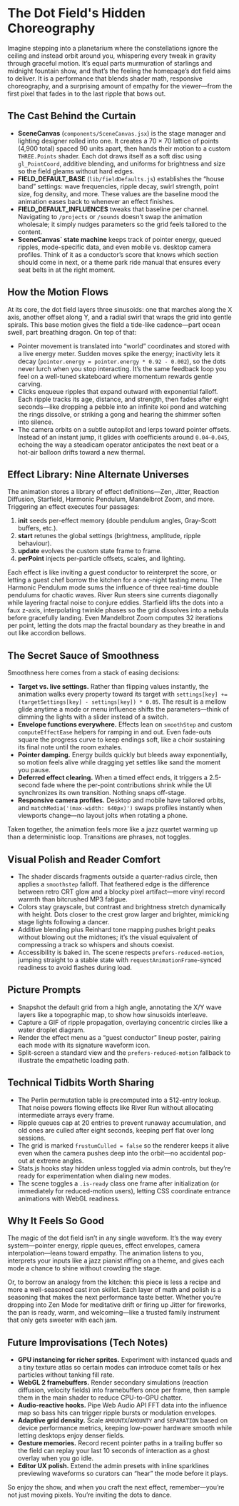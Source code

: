 # The Dot Field's Hidden Choreography

Imagine stepping into a planetarium where the constellations ignore the ceiling and instead orbit around you, whispering every tweak in gravity through graceful motion. It’s equal parts murmuration of starlings and midnight fountain show, and that’s the feeling the homepage’s dot field aims to deliver. It is a performance that blends shader math, responsive choreography, and a surprising amount of empathy for the viewer—from the first pixel that fades in to the last ripple that bows out.

## The Cast Behind the Curtain

- **SceneCanvas** (`components/SceneCanvas.jsx`) is the stage manager and lighting designer rolled into one. It creates a 70 × 70 lattice of points (4,900 total) spaced 90 units apart, then hands their motion to a custom `THREE.Points` shader. Each dot draws itself as a soft disc using `gl_PointCoord`, additive blending, and uniforms for brightness and size so the field gleams without hard edges.
- **FIELD_DEFAULT_BASE** (`lib/fieldDefaults.js`) establishes the “house band” settings: wave frequencies, ripple decay, swirl strength, point size, fog density, and more. These values are the baseline mood the animation eases back to whenever an effect finishes.
- **FIELD_DEFAULT_INFLUENCES** tweaks that baseline per channel. Navigating to `/projects` or `/sounds` doesn’t swap the animation wholesale; it simply nudges parameters so the grid feels tailored to the content.
- **SceneCanvas` state machine** keeps track of pointer energy, queued ripples, mode-specific data, and even mobile vs. desktop camera profiles. Think of it as a conductor’s score that knows which section should come in next, or a theme park ride manual that ensures every seat belts in at the right moment.

## How the Motion Flows

At its core, the dot field layers three sinusoids: one that marches along the X axis, another offset along Y, and a radial swirl that wraps the grid into gentle spirals. This base motion gives the field a tide-like cadence—part ocean swell, part breathing dragon. On top of that:

- Pointer movement is translated into “world” coordinates and stored with a live energy meter. Sudden moves spike the energy; inactivity lets it decay (`pointer.energy = pointer.energy * 0.92 - 0.002`), so the dots never lurch when you stop interacting. It’s the same feedback loop you feel on a well-tuned skateboard where momentum rewards gentle carving.
- Clicks enqueue ripples that expand outward with exponential falloff. Each ripple tracks its age, distance, and strength, then fades after eight seconds—like dropping a pebble into an infinite koi pond and watching the rings dissolve, or striking a gong and hearing the shimmer soften into silence.
- The camera orbits on a subtle autopilot and lerps toward pointer offsets. Instead of an instant jump, it glides with coefficients around `0.04–0.045`, echoing the way a steadicam operator anticipates the next beat or a hot-air balloon drifts toward a new thermal.

## Effect Library: Nine Alternate Universes

The animation stores a library of effect definitions—Zen, Jitter, Reaction Diffusion, Starfield, Harmonic Pendulum, Mandelbrot Zoom, and more. Triggering an effect executes four passages:

1. **init** seeds per-effect memory (double pendulum angles, Gray-Scott buffers, etc.).
2. **start** retunes the global settings (brightness, amplitude, ripple behaviour).
3. **update** evolves the custom state frame to frame.
4. **perPoint** injects per-particle offsets, scales, and lighting.

Each effect is like inviting a guest conductor to reinterpret the score, or letting a guest chef borrow the kitchen for a one-night tasting menu. The Harmonic Pendulum mode sums the influence of three real-time double pendulums for chaotic waves. River Run steers sine currents diagonally while layering fractal noise to conjure eddies. Starfield lifts the dots into a faux z-axis, interpolating twinkle phases so the grid dissolves into a nebula before gracefully landing. Even Mandelbrot Zoom computes 32 iterations per point, letting the dots map the fractal boundary as they breathe in and out like accordion bellows.

## The Secret Sauce of Smoothness

Smoothness here comes from a stack of easing decisions:

- **Target vs. live settings.** Rather than flipping values instantly, the animation walks every property toward its target with `settings[key] += (targetSettings[key] - settings[key]) * 0.05`. The result is a mellow glide anytime a mode or menu influence shifts the parameters—think of dimming the lights with a slider instead of a switch.
- **Envelope functions everywhere.** Effects lean on `smoothStep` and custom `computeEffectEase` helpers for ramping in and out. Even fade-outs square the progress curve to keep endings soft, like a choir sustaining its final note until the room exhales.
- **Pointer damping.** Energy builds quickly but bleeds away exponentially, so motion feels alive while dragging yet settles like sand the moment you pause.
- **Deferred effect clearing.** When a timed effect ends, it triggers a 2.5-second fade where the per-point contributions shrink while the UI synchronizes its own transition. Nothing snaps off-stage.
- **Responsive camera profiles.** Desktop and mobile have tailored orbits, and `matchMedia('(max-width: 640px)')` swaps profiles instantly when viewports change—no layout jolts when rotating a phone.

Taken together, the animation feels more like a jazz quartet warming up than a deterministic loop. Transitions are phrases, not toggles.

## Visual Polish and Reader Comfort

- The shader discards fragments outside a quarter-radius circle, then applies a `smoothstep` falloff. That feathered edge is the difference between retro CRT glow and a blocky pixel artifact—more vinyl record warmth than bitcrushed MP3 fatigue.
- Colors stay grayscale, but contrast and brightness stretch dynamically with height. Dots closer to the crest grow larger and brighter, mimicking stage lights following a dancer.
- Additive blending plus Reinhard tone mapping pushes bright peaks without blowing out the midtones; it’s the visual equivalent of compressing a track so whispers and shouts coexist.
- Accessibility is baked in. The scene respects `prefers-reduced-motion`, jumping straight to a stable state with `requestAnimationFrame`-synced readiness to avoid flashes during load.

## Picture Prompts

- Snapshot the default grid from a high angle, annotating the X/Y wave layers like a topographic map, to show how sinusoids interleave.
- Capture a GIF of ripple propagation, overlaying concentric circles like a water droplet diagram.
- Render the effect menu as a “guest conductor” lineup poster, pairing each mode with its signature waveform icon.
- Split-screen a standard view and the `prefers-reduced-motion` fallback to illustrate the empathetic loading path.

## Technical Tidbits Worth Sharing

- The Perlin permutation table is precomputed into a 512-entry lookup. That noise powers flowing effects like River Run without allocating intermediate arrays every frame.
- Ripple queues cap at 20 entries to prevent runaway accumulation, and old ones are culled after eight seconds, keeping perf flat over long sessions.
- The grid is marked `frustumCulled = false` so the renderer keeps it alive even when the camera pushes deep into the orbit—no accidental pop-out at extreme angles.
- Stats.js hooks stay hidden unless toggled via admin controls, but they’re ready for experimentation when dialing new modes.
- The scene toggles a `.is-ready` class one frame after initialization (or immediately for reduced-motion users), letting CSS coordinate entrance animations with WebGL readiness.

## Why It Feels So Good

The magic of the dot field isn’t in any single waveform. It’s the way every system—pointer energy, ripple queues, effect envelopes, camera interpolation—leans toward empathy. The animation listens to you, interprets your inputs like a jazz pianist riffing on a theme, and gives each mode a chance to shine without crowding the stage.

Or, to borrow an analogy from the kitchen: this piece is less a recipe and more a well-seasoned cast iron skillet. Each layer of math and polish is a seasoning that makes the next performance taste better. Whether you’re dropping into Zen Mode for meditative drift or firing up Jitter for fireworks, the pan is ready, warm, and welcoming—like a trusted family instrument that only gets sweeter with each jam.

## Future Improvisations (Tech Notes)

- **GPU instancing for richer sprites.** Experiment with instanced quads and a tiny texture atlas so certain modes can introduce comet tails or hex particles without tanking fill rate.
- **WebGL 2 framebuffers.** Render secondary simulations (reaction diffusion, velocity fields) into framebuffers once per frame, then sample them in the main shader to reduce CPU-to-GPU chatter.
- **Audio-reactive hooks.** Pipe Web Audio API FFT data into the influence map so bass hits can trigger ripple bursts or modulation envelopes.
- **Adaptive grid density.** Scale `AMOUNTX`/`AMOUNTY` and `SEPARATION` based on device performance metrics, keeping low-power hardware smooth while letting desktops enjoy denser fields.
- **Gesture memories.** Record recent pointer paths in a trailing buffer so the field can replay your last 10 seconds of interaction as a ghost overlay when you go idle.
- **Editor UX polish.** Extend the admin presets with inline sparklines previewing waveforms so curators can “hear” the mode before it plays.

So enjoy the show, and when you craft the next effect, remember—you’re not just moving pixels. You’re inviting the dots to dance.
